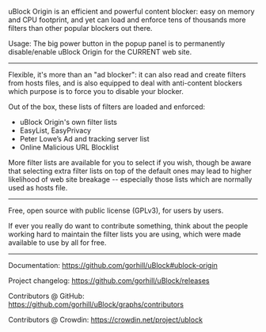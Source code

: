 uBlock Origin is an efficient and powerful content blocker: easy on memory and CPU footprint, and yet can load and enforce tens of thousands more filters than other popular blockers out there.

Usage: The big power button in the popup panel is to permanently disable/enable uBlock Origin for the CURRENT web site.

---

Flexible, it's more than an "ad blocker": it can also read and create filters from hosts files, and is also equipped to deal with anti-content blockers which purpose is to force you to disable your blocker.

Out of the box, these lists of filters are loaded and enforced:

- uBlock Origin's own filter lists
- EasyList, EasyPrivacy
- Peter Lowe’s Ad and tracking server list
- Online Malicious URL Blocklist

More filter lists are available for you to select if you wish, though be aware that selecting extra filter lists on top of the default ones may lead to higher likelihood of web site breakage -- especially those lists which are normally used as hosts file.

---

Free, open source with public license (GPLv3), for users by users.

If ever you really do want to contribute something, think about the people working hard to maintain the filter lists you are using, which were made available to use by all for free.

---

Documentation: https://github.com/gorhill/uBlock#ublock-origin

Project changelog: https://github.com/gorhill/uBlock/releases

Contributors @ GitHub: https://github.com/gorhill/uBlock/graphs/contributors

Contributors @ Crowdin: https://crowdin.net/project/ublock